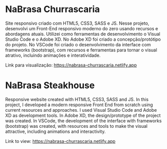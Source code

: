 ﻿# NaBrasa Churrascaria

Site responsivo criado com HTML5, CSS3, SASS e JS. 
Nesse projeto, desenvolvi um Front-End responsivo moderno do zero usando recursos e abordagens atuais. Utilizei como ferramentas de desenvolvimento o Visual Studio Code e o Adobe XD. No Adobe XD foi criado a concepção/protótipo do projeto. No VSCode foi criado o desenvolvimento da interface com frameworks (bootstrap), com recursos e ferramentas para tornar o visual atrativo, incluindo animações e interatividade.

Link para visualização: https://nabrasa-churrascaria.netlify.app

# NaBrasa Steakhouse

Responsive website created with HTML5, CSS3, SASS and JS.
In this project, I developed a modern responsive Front End from scratch using current resources and approaches. I used Visual Studio Code and Adobe XD as development tools. In Adobe XD, the design/prototype of the project was created. In VSCode, the development of the interface with frameworks (bootstrap) was created, with resources and tools to make the visual attractive, including animations and interactivity.

Link to view: https://nabrasa-churrascaria.netlify.app
